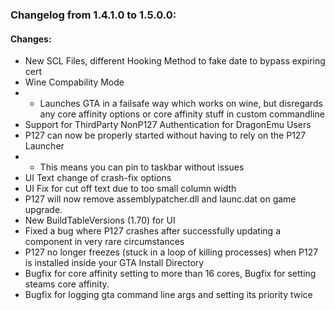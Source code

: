 ### Changelog from 1.4.1.0 to 1.5.0.0:

#### Changes:
* New SCL Files, different Hooking Method to fake date to bypass expiring cert
* Wine Compability Mode
* * Launches GTA in a failsafe way which works on wine, but disregards any core affinity options or core affinity stuff in custom commandline
* Support for ThirdParty NonP127 Authentication for DragonEmu Users
* P127 can now be properly started without having to rely on the P127 Launcher 
* * This means you can pin to taskbar without issues
* UI Text change of crash-fix options
* UI Fix for cut off text due to too small column width
* P127 will now remove assemblypatcher.dll and launc.dat on game upgrade.
* New BuildTableVersions (1.70) for UI
* Fixed a bug where P127 crashes after successfully updating a component in very rare circumstances
* P127 no longer freezes (stuck in a loop of killing processes) when P127 is installed inside your GTA Install Directory
* Bugfix for core affinity setting to more than 16 cores, Bugfix for setting steams core affinity.
* Bugfix for logging gta command line args and setting its priority twice
